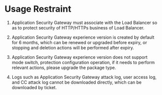 # Usage Restraint

1. Application Security Gateway must associate with the Load Balancer so as to protect security of HTTP/HTTPs business of Load Balancer.

2. Application Security Gateway experience version is created by default for 6 months, which can be renewed or upgraded before expiry, or stopping and deletion actions will be performed after expiry.

3. Application Security Gateway experience version does not support mode switch, protection configuration operation, if it needs to perform relevant actions, please upgrade the package type.

4. Logs such as Application Security Gateway attack log, user access log, and CC attack log cannot be downloaded directly, which can be downloaded by ticket.